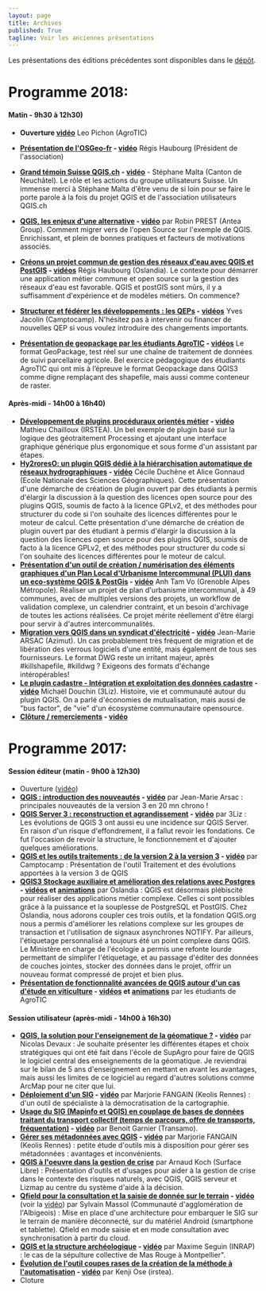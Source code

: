 ```yaml
---
layout: page
title: Archives
published: True
tagline: Voir les anciennes présentations
---
```


Les présentations des éditions précédentes sont disponibles dans le [dépôt](https://github.com/OSGeo-fr/QGIS-user-fr).


# Programme 2018:

#### Matin - 9h30 à 12h30)

* **Ouverture [vidéo]()** Leo Pichon (AgroTIC)
* **[Présentation de l'OSGeo-fr](https://github.com/OSGeo-fr/QGIS-user-fr/blob/master/2018/presentations/00_presentation_osgeo.pdf) - [vidéo](https://youtu.be/i0sVi--VPlw)** Régis Haubourg (Président de l'association)
* **[Grand témoin Suisse QGIS.ch](https://github.com/OSGeo-fr/QGIS-user-fr/blob/master/2018/presentations/01_QGIS_QGIS-CH_and_QGIS-ORG_French_version.pdf) - [vidéo](https://youtu.be/JMfJfVH1LFs)**  - Stéphane Malta (Canton de Neuchâtel). Le rôle et les actions du groupe utilisateurs Suisse. Un immense merci à Stéphane Malta d'être venu de si loin pour se faire le porte parole à la fois du projet QGIS et de l'association utilisateurs QGIS.ch

* **[QGIS, les enjeux d'une alternative](https://github.com/OSGeo-fr/QGIS-user-fr/blob/master/2018/presentations/02_Antea_Group_migration_QGIS.pdf) - [vidéo](https://youtu.be/64TiYx6R2F4)** par Robin PREST (Antea Group). Comment migrer vers de l'open Source sur l'exemple de QGIS. Enrichissant, et plein de bonnes pratiques et facteurs de motivations associés.
* **[Créons un projet commun de gestion des réseaux d'eau avec QGIS et PostGIS](https://github.com/OSGeo-fr/QGIS-user-fr/blob/master/2018/presentations/03_presentation_qgis_user_2018_appli_reseaux_eau.pdf) - [vidéos](https://youtu.be/Rb8GXKNtErw)** Régis Haubourg (Oslandia). Le contexte pour démarrer une application métier commune et open source sur la gestion des réseaux d'eau est favorable. QGIS et postGIS sont mûrs, il y a suffisamment d'expérience et de modèles métiers. On commence?
* **[Structurer et fédérer les développements : les QEPs](https://github.com/OSGeo-fr/QGIS-user-fr/blob/master/2018/presentations/04_Camptocamp_QEP_process.pdf) - [vidéos](https://youtu.be/e8m4DR5tgfI)** Yves Jacolin (Camptocamp). N'hésitez pas à intervenir ou financer de nouvelles QEP si vous voulez introduire des changements importants.
* **[Présentation de geopackage par les étudiants AgroTIC](https://github.com/OSGeo-fr/QGIS-user-fr/blob/master/2018/presentations/05_Montpellier_SupAgro_GPKG_agriculture.pdf) - [vidéos](https://youtu.be/EGEksA_ZCU4)**
 Le format GeoPackage, test réel sur une chaîne de traitement de données de suivi parcellaire agricole. Bel exercice pédagogique des étudiants AgroTIC qui ont mis à l’épreuve le format Geopackage dans QGIS3 comme digne remplaçant des shapefile, mais aussi comme conteneur de raster.

#### Après-midi - 14h00 à 16h40)

* **[Développement de plugins procéduraux orientés métier](https://github.com/OSGeo-fr/QGIS-user-fr/blob/master/2018/presentations/06_MChailloux_plugin_biodispersal_INRA.pdf) - [vidéo](https://youtu.be/Cp_PqLpK4c4)** Mathieu Chailloux (IRSTEA). Un bel exemple de plugin basé sur la logique des géotraitement Processing et ajoutant une interface graphique générique plus ergonomique et sous forme d'un assistant par étapes.
* **[Hy2roresO: un plugin QGIS dédié à la hiérarchisation automatique de réseaux hydrographiques](https://github.com/OSGeo-fr/QGIS-user-fr/blob/master/2018/presentations/07_ENSG_plugin_ordonnancement_reseau.pdf) - [vidéo](https://youtu.be/hdX4OMqJG40)** Cécile Duchêne et Alice Gonnaud (Ecole Nationale des Sciences Géographiques). Cette présentation d'une démarche de création de plugin ouvert par des étudiants à permis d'élargir la discussion à la question des licences open source pour des plugins QGIS, soumis de facto à la licence GPLv2, et des méthodes pour structurer du code si l'on souhaite des licences différentes pour le moteur de calcul. 
Cette présentation d'une démarche de création de plugin ouvert par des étudiant à permis d'élargir la discussion à la question des licences open source pour des plugins QGIS, soumis de facto à la licence GPLv2, et des méthodes pour structurer du code si l'on souhaite des licences différentes pour le moteur de calcul.
* **[Présentation d'un outil de création / numérisation des éléments graphiques d'un Plan Local d'Urbanisme Intercommunal (PLUI) dans un eco-système QGIS & PostGis](https://github.com/OSGeo-fr/QGIS-user-fr/blob/master/2018/presentations/08_journee_qgis_2018_plui_versionning.pdf) - [vidéo](https://youtu.be/t6mIKRnAVtw)** Anh Tam Vo (Grenoble Alpes Métropole). Réaliser un projet de plan d'urbanisme intercommunal, à 49 communes, avec de multiples versions des projets, un workflow de validation complexe, un calendrier contraint, et un besoin d'archivage de toutes les actions réalisées. Ce projet mérite réellement d'être élargi pour servir à d'autres intercommunalités. 
* **[Migration vers QGIS dans un syndicat d'électricité](https://github.com/OSGeo-fr/QGIS-user-fr/blob/master/2018/presentations/09_Migration_QGIS_au_SDEV_Electricite_DAO.pdf) - [vidéo](https://youtu.be/QKR9LnhxMIM)** Jean-Marie ARSAC (Azimut). Un cas probablement très fréquent de migration et de libération des verrous logiciels d'une entité, mais également de tous ses fournisseurs. Le format DWG reste un irritant majeur, après #killshapefile, #killdwg ? Exigeons des formats d'échange intéropérables!
* **[Le plugin cadastre - Intégration et exploitation des données cadastre](https://github.com/OSGeo-fr/QGIS-user-fr/blob/master/2018/presentations/10_Le_plugin_Cadastre_QGIS_Integration_exploitation_cadastre.pdf) - [vidéo](https://youtu.be/-6DkU7dRySA)**  Michaël Douchin (3Liz). Histoire, vie et communauté autour du plugin QGIS. On a parlé d'économies de mutualisation, mais aussi de "bus factor", de "vie" d'un écosystème communautaire opensource.
* **[Clôture / remerciements]() - [vidéo](https://youtu.be/P4xQq16Pvw0)** 

# Programme 2017:

#### Session éditeur (matin - 9h00 à 12h30)

* Ouverture ([vidéo](https://youtu.be/XAJHvpbVZRc))
* **[QGIS : introduction des nouveautés](https://github.com/OSGeo-fr/QGIS-user-fr/blob/master/2017/presentations/01_matin/01_Azimuth_nouveautes_QGIS_3.pdf) - [vidéo](https://youtu.be/R32euuQX2Po)** par Jean-Marie Arsac : principales nouveautés de la version 3 en 20 mn chrono !
* **[QGIS Server 3 : reconstruction et agrandissement](https://github.com/OSGeo-fr/QGIS-user-fr/blob/master/2017/presentations/01_matin/02_3liz_QGIS_Server.pdf) - [vidéo](https://youtu.be/pSEUUYuQWM4)** par 3Liz : Les évolutions de QGIS 3 ont aussi eu une incidence sur QGIS Server. En raison d'un risque d'effondrement, il a fallut revoir les fondations. Ce fut l'occasion de revoir la structure, le fonctionnement et d'ajouter quelques améliorations.
* **[QGIS et les outils traitements : de la version 2 à la version 3](https://github.com/OSGeo-fr/QGIS-user-fr/blob/master/2017/presentations/01_matin/03_Camptocamp_data_processing_qgis3.pdf) - [vidéo](https://youtu.be/OsLCtGAuNtI)** par Camptocamp : Présentation de l'outil Traitement et des évolutions apportées à la version 3 de QGIS
* **[QGIS3 Stockage auxiliaire et amélioration des relations avec Postgres](https://github.com/OSGeo-fr/QGIS-user-fr/blob/master/2017/presentations/01_matin/04_Oslandia_QGIS_bdd.pdf) - [vidéos](https://youtu.be/lsvstHHuABU) et [animations](https://github.com/OSGeo-fr/QGIS-user-fr/tree/master/2017/presentations/01_matin/04_videos_oslandia)** par Oslandia : QGIS est désormais plébiscité pour réaliser des applications métier complexe. Celles ci sont possibles grâce à la puissance et la souplesse de PostgreSQL et PostGIS. Chez Oslandia, nous adorons coupler ces trois outils, et la fondation QGIS.org nous a permis d'améliorer les relations complexe sur les groupes de transaction et l'utilisation de signaux asynchrones NOTIFY. Par ailleurs, l'étiquetage personnalisé a toujours été un point complexe dans QGIS. Le Ministère en charge de l'écologie a permis une refonte lourde permettant de simplifer l'étiquetage, et au passage d'éditer des données de couches jointes, stocker des données dans le projet, offrir un nouveau format compressé de projet et bien plus.
* **[Présentation de fonctionnalité avancées de QGIS autour d'un cas d'étude en viticulture](https://github.com/OSGeo-fr/QGIS-user-fr/blob/master/2017/presentations/01_matin/05_Supagro_eleves_cas_etude_vignes.pdf) - [vidéos](https://youtu.be/gCjWhh0AzLE) et [animations](https://github.com/OSGeo-fr/QGIS-user-fr/tree/master/2017/presentations/01_matin/05_videos_supagro)** par les étudiants de AgroTIC

#### Session utilisateur (après-midi - 14h00 à 16h30)

* **[QGIS, la solution pour l'enseignement de la géomatique ?](https://github.com/OSGeo-fr/QGIS-user-fr/blob/master/2017/presentations/02_apres_midi/06_supagro_enseignement_geomatique.pdf) - [vidéo](https://youtu.be/RVdSEvwU4dQ)** par Nicolas Devaux : Je souhaite présenter les différentes étapes et choix stratégiques qui ont été fait dans l'école de SupAgro pour faire de QGIS le logiciel central des enseignements de la géomatique. Je reviendrai sur le bilan de 5 ans d'enseignement en mettant en avant les avantages, mais aussi les limites de ce logiciel au regard d'autres solutions comme ArcMap pour ne citer que lui.
* **[Déploiement d'un SIG](https://github.com/OSGeo-fr/QGIS-user-fr/blob/master/2017/presentations/02_apres_midi/07_Keolis_deploiement_SIG.pdf) - [vidéo](https://youtu.be/PqKp0QItcsw)** par Marjorie FANGAIN (Keolis Rennes) : d'un outil de spécialiste à la démocratisation
de la cartographie.
* **[Usage du SIG (Mapinfo et QGIS) en couplage de bases de données traitant du transport collectif (temps de parcours, offre de transports, fréquentation)](https://github.com/OSGeo-fr/QGIS-user-fr/blob/master/2017/presentations/02_apres_midi/08_BenoitGarner_representation_donnees_transport.pdf) - [vidéo](https://youtu.be/89rG1DPSiaw)** par Benoit Garnier (Transamo).
* **[Gérer ses métadonnées avec QGIS](https://github.com/OSGeo-fr/QGIS-user-fr/blob/master/2017/presentations/02_apres_midi/09_Keolis_metadonnees.pdf) - [vidéo](https://youtu.be/51XtME3464U)** par Marjorie FANGAIN (Keolis Rennes) : petite étude d'outils mis à disposition pour gérer ses métadonnées : avantages et inconvénients.
* **[QGIS à l'oeuvre dans la gestion de crise]()** par Arnaud Koch (Surface Libre) : Présentation d'outils et d'usages pour aider à la gestion de crise dans le contexte des risques naturels, avec QGIS, QGIS serveur et Lizmap au centre du système d'aide à la décision.
* **[Qfield pour la consultation et la saisie de donnée sur le terrain](https://github.com/OSGeo-fr/QGIS-user-fr/blob/master/2017/presentations/02_apres_midi/11_CAAlbigeois_Qfield.pdf) - [vidéo](https://youtu.be/PqMxqk3wjiA)** (voir la [vidéo](https://github.com/OSGeo-fr/QGIS-user-fr/blob/master/2017/presentations/02_apres_midi/11_caAlbigeois_qfield.mp4)) par Sylvain Massol (Communauté d'agglomération de l'Albigeois) : Mise en place d'une architecture pour embarquer le SIG sur le terrain de manière déconnecté, sur du matériel Android (smartphone et tablette). Qfield en mode saisie et en mode consultation avec synchronisation à partir du cloud.
* **[QGIS et la structure archéologique]() - [vidéo](https://youtu.be/H4eBFoQWr1Y)** par Maxime Seguin (INRAP) : le cas de la sépulture collective de Mas Rouge à Montpellier".
* **[Évolution de l'outil coupes rases de la création de la méthode à l'automatisation](https://github.com/OSGeo-fr/QGIS-user-fr/tree/master/2017/presentations/02_apres_midi/13_CoupesRases) - [vidéo](https://youtu.be/S5IT3Y_MXz4)** par Kenji Ose (irstea).
* Cloture
